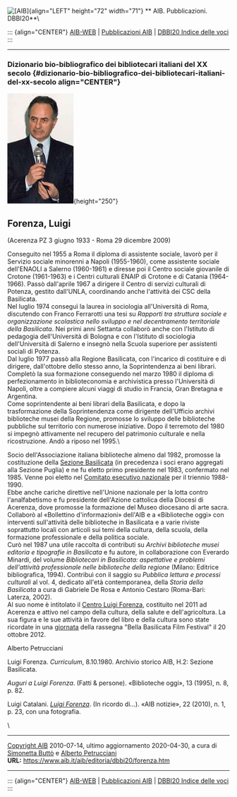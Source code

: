 ![\[AIB\]](/aib/wi/aibv72.gif){align="LEFT" height="72" width="71"}
** AIB. Pubblicazioni. DBBI20**\

::: {align="CENTER"}
[AIB-WEB](/) \| [Pubblicazioni AIB](/pubblicazioni/) \| [DBBI20 Indice
delle voci](dbbi20.htm)
:::

------------------------------------------------------------------------

### Dizionario bio-bibliografico dei bibliotecari italiani del XX secolo {#dizionario-bio-bibliografico-dei-bibliotecari-italiani-del-xx-secolo align="CENTER"}

![\[Ritratto\]](forenza.jpg){height="250"}

## Forenza, Luigi

(Acerenza PZ 3 giugno 1933 - Roma 29 dicembre 2009)

Conseguito nel 1955 a Roma il diploma di assistente sociale, lavorò per
il Servizio sociale minorenni a Napoli (1955-1960), come assistente
sociale dell\'ENAOLI a Salerno (1960-1961) e diresse poi il Centro
sociale giovanile di Crotone (1961-1963) e i Centri culturali ENAIP di
Crotone e di Catania (1964-1966). Passò dall\'aprile 1967 a dirigere il
Centro di servizi culturali di Potenza, gestito dall\'UNLA, coordinando
anche l\'attività dei CSC della Basilicata.\
Nel luglio 1974 conseguì la laurea in sociologia all\'Università di
Roma, discutendo con Franco Ferrarotti una tesi su *Rapporti tra
struttura sociale e organizzazione scolastica nello sviluppo e nel
decentramento territoriale della Basilicata*. Nei primi anni Settanta
collaborò anche con l\'Istituto di pedagogia dell\'Università di Bologna
e con l\'Istituto di sociologia dell\'Università di Salerno e insegnò
nella Scuola superiore per assistenti sociali di Potenza.\
Dal luglio 1977 passò alla Regione Basilicata, con l\'incarico di
costituire e di dirigere, dall\'ottobre dello stesso anno, la
Soprintendenza ai beni librari. Completò la sua formazione conseguendo
nel marzo 1980 il diploma di perfezionamento in biblioteconomia e
archivistica presso l\'Università di Napoli, oltre a compiere alcuni
viaggi di studio in Francia, Gran Bretagna e Argentina.\
Come soprintendente ai beni librari della Basilicata, e dopo la
trasformazione della Soprintendenza come dirigente dell\'Ufficio archivi
biblioteche musei della Regione, promosse lo sviluppo delle biblioteche
pubbliche sul territorio con numerose iniziative. Dopo il terremoto del
1980 si impegnò attivamente nel recupero del patrimonio culturale e
nella ricostruzione. Andò a riposo nel 1995.\

Socio dell\'Associazione italiana biblioteche almeno dal 1982, promosse
la costituzione della [Sezione Basilicata](/aib/stor/sezioni/bas.htm)
(in precedenza i soci erano aggregati alla Sezione Puglia) e ne fu
eletto primo presidente nel 1983, confermato nel 1985. Venne poi eletto
nel [Comitato esecutivo nazionale](/aib/stor/cariche81.htm) per il
triennio 1988-1990.\
Ebbe anche cariche direttive nell\'Unione nazionale per la lotta contro
l\'analfabetismo e fu presidente dell\'Azione cattolica della Diocesi di
Acerenza, dove promosse la formazione del Museo diocesano di arte
sacra.\
Collaborò al «Bollettino d\'informazioni» dell\'AIB e a «Biblioteche
oggi» con interventi sull\'attività delle biblioteche in Basilicata e a
varie riviste soprattutto locali con articoli sui temi della cultura,
della scuola, della formazione professionale e della politica sociale.\
Curò nel 1987 una utile raccolta di contributi su *Archivi biblioteche
musei editoria e tipografie in Basilicata* e fu autore, in
collaborazione con Everardo Minardi, del volume *Bibliotecari in
Basilicata: aspettative e problemi dell\'attività professionale nelle
biblioteche della regione* (Milano: Editrice bibliografica, 1994).
Contribuì con il saggio su *Pubblica lettura e processi culturali* al
vol. 4, dedicato all\'età contemporanea, della *Storia della Basilicata*
a cura di Gabriele De Rosa e Antonio Cestaro (Roma-Bari: Laterza,
2002).\
Al suo nome è intitolato il [Centro Luigi
Forenza](http://www.centroluigiforenza.org), costituito nel 2011 ad
Acerenza e attivo nel campo della cultura, della salute e
dell\'agricoltura. La sua figura e le sue attività in favore del libro e
della cultura sono state ricordate in una
[giornata](http://www.basilicatanet.it/basilicatanet/site/Basilicatanet/detail.jsp?sec=1005&otype=1012&id=599819)
della rassegna \"Bella Basilicata Film Festival\" il 20 ottobre 2012.

Alberto Petrucciani

Luigi Forenza. *Curriculum*, 8.10.1980. Archivio storico AIB, H.2:
Sezione Basilicata.

*Auguri a Luigi Forenza*. (Fatti & persone). «Biblioteche oggi», 13
(1995), n. 8, p. 82.

Luigi Catalani. [*Luigi Forenza*](/aib/%20editoria/n22/0116.htm3). (In
ricordo di\...). «AIB notizie», 22 (2010), n. 1, p. 23, con una
fotografia.

\

------------------------------------------------------------------------

[Copyright AIB](/su-questo-sito/dichiarazione-di-copyright-aib-web/)
2010-07-14, ultimo aggiornamento 2020-04-30, a cura di [Simonetta
Buttò](/aib/redazione3.htm) e [Alberto
Petrucciani](/su-questo-sito/redazione-aib-web/)\
**URL:** https://www.aib.it/aib/editoria/dbbi20/forenza.htm

------------------------------------------------------------------------

::: {align="CENTER"}
[AIB-WEB](/) \| [Pubblicazioni AIB](/pubblicazioni/) \| [DBBI20 Indice
delle voci](dbbi20.htm)
:::
